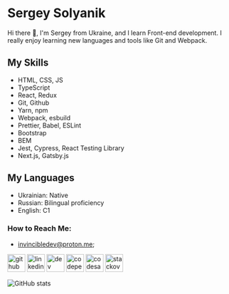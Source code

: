# Sergey Solyanik
Hi there 👋, I'm Sergey from Ukraine, and I learn Front-end development. I really enjoy learning new languages and tools like Git and Webpack.

## My Skills
* HTML, CSS, JS
* TypeScript
* React, Redux 
* Git, Github 
* Yarn, npm 
* Webpack, esbuild 
* Prettier, Babel, ESLint
* Bootstrap 
* BEM
* Jest, Cypress, React Testing Library
* Next.js, Gatsby.js

## My Languages
* Ukrainian: Native 
* Russian: Bilingual proficiency
* English: C1

### How to Reach Me:
* invincibledev@proton.me;






[<img src='https://cdn.jsdelivr.net/npm/simple-icons@3.0.1/icons/github.svg' alt='github' height='40'>](https://github.com/serhiisolyanik)  [<img src='https://cdn.jsdelivr.net/npm/simple-icons@3.0.1/icons/linkedin.svg' alt='linkedin' height='40'>](https://www.linkedin.com/in/sergey-solyanik-728014228/)  [<img src='https://cdn.jsdelivr.net/npm/simple-icons@3.0.1/icons/dev-dot-to.svg' alt='dev' height='40'>](https://dev.to/invincibledeveloper)  [<img src='https://cdn.jsdelivr.net/npm/simple-icons@3.0.1/icons/codepen.svg' alt='codepen' height='40'>](https://codepen.io/invincibledev)  [<img src='https://cdn.jsdelivr.net/npm/simple-icons@3.0.1/icons/codesandbox.svg' alt='codesandbox' height='40'>](https://codesandbox.io/u/InvincibleDeveloper)  [<img src='https://cdn.jsdelivr.net/npm/simple-icons@3.0.1/icons/stackoverflow.svg' alt='stackoverflow' height='40'>](https://stackoverflow.com/users/17425866)  

![GitHub stats](https://github-readme-stats.vercel.app/api?username=InvincibleDeveloper&show_icons=true)  

